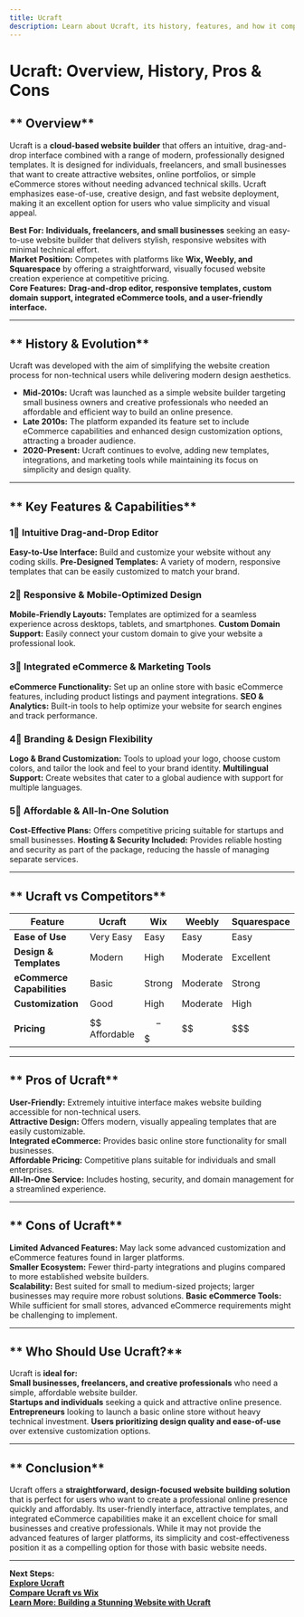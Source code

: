 ```yaml
---
title: Ucraft
description: Learn about Ucraft, its history, features, and how it compares to other website builders.
---
```


# **Ucraft: Overview, History, Pros & Cons**

## ** Overview**  
Ucraft is a **cloud-based website builder** that offers an intuitive, drag-and-drop interface combined with a range of modern, professionally designed templates. It is designed for individuals, freelancers, and small businesses that want to create attractive websites, online portfolios, or simple eCommerce stores without needing advanced technical skills. Ucraft emphasizes ease-of-use, creative design, and fast website deployment, making it an excellent option for users who value simplicity and visual appeal.

 **Best For:** **Individuals, freelancers, and small businesses** seeking an easy-to-use website builder that delivers stylish, responsive websites with minimal technical effort.  
 **Market Position:** Competes with platforms like **Wix, Weebly, and Squarespace** by offering a straightforward, visually focused website creation experience at competitive pricing.  
 **Core Features:** **Drag-and-drop editor, responsive templates, custom domain support, integrated eCommerce tools, and a user-friendly interface.**

---

## ** History & Evolution**  
Ucraft was developed with the aim of simplifying the website creation process for non-technical users while delivering modern design aesthetics.

- **Mid-2010s:** Ucraft was launched as a simple website builder targeting small business owners and creative professionals who needed an affordable and efficient way to build an online presence.
- **Late 2010s:** The platform expanded its feature set to include eCommerce capabilities and enhanced design customization options, attracting a broader audience.
- **2020-Present:** Ucraft continues to evolve, adding new templates, integrations, and marketing tools while maintaining its focus on simplicity and design quality.

---

## ** Key Features & Capabilities**

### **1⃣ Intuitive Drag-and-Drop Editor**
 **Easy-to-Use Interface:** Build and customize your website without any coding skills.
 **Pre-Designed Templates:** A variety of modern, responsive templates that can be easily customized to match your brand.

### **2⃣ Responsive & Mobile-Optimized Design**
 **Mobile-Friendly Layouts:** Templates are optimized for a seamless experience across desktops, tablets, and smartphones.
 **Custom Domain Support:** Easily connect your custom domain to give your website a professional look.

### **3⃣ Integrated eCommerce & Marketing Tools**
 **eCommerce Functionality:** Set up an online store with basic eCommerce features, including product listings and payment integrations.
 **SEO & Analytics:** Built-in tools to help optimize your website for search engines and track performance.

### **4⃣ Branding & Design Flexibility**
 **Logo & Brand Customization:** Tools to upload your logo, choose custom colors, and tailor the look and feel to your brand identity.
 **Multilingual Support:** Create websites that cater to a global audience with support for multiple languages.

### **5⃣ Affordable & All-In-One Solution**
 **Cost-Effective Plans:** Offers competitive pricing suitable for startups and small businesses.
 **Hosting & Security Included:** Provides reliable hosting and security as part of the package, reducing the hassle of managing separate services.

---

## ** Ucraft vs Competitors**

| Feature                   | Ucraft         | Wix             | Weebly          | Squarespace      |
|---------------------------|----------------|-----------------|-----------------|------------------|
| **Ease of Use**           |  Very Easy   |  Easy         |  Easy         |  Easy          |
| **Design & Templates**    |  Modern      |  High         |  Moderate     |  Excellent     |
| **eCommerce Capabilities**|  Basic       |  Strong       |  Moderate     |  Strong        |
| **Customization**         |  Good        |  High         |  Moderate     |  High          |
| **Pricing**               | $$ Affordable  | $$-$$$         | $$              | $$$              |

---

## ** Pros of Ucraft**  
 **User-Friendly:** Extremely intuitive interface makes website building accessible for non-technical users.  
 **Attractive Design:** Offers modern, visually appealing templates that are easily customizable.  
 **Integrated eCommerce:** Provides basic online store functionality for small businesses.  
 **Affordable Pricing:** Competitive plans suitable for individuals and small enterprises.  
 **All-In-One Service:** Includes hosting, security, and domain management for a streamlined experience.

---

## ** Cons of Ucraft**  
 **Limited Advanced Features:** May lack some advanced customization and eCommerce features found in larger platforms.  
 **Smaller Ecosystem:** Fewer third-party integrations and plugins compared to more established website builders.  
 **Scalability:** Best suited for small to medium-sized projects; larger businesses may require more robust solutions.
 **Basic eCommerce Tools:** While sufficient for small stores, advanced eCommerce requirements might be challenging to implement.

---

## ** Who Should Use Ucraft?**  
Ucraft is **ideal for:**  
 **Small businesses, freelancers, and creative professionals** who need a simple, affordable website builder.  
 **Startups and individuals** seeking a quick and attractive online presence.
 **Entrepreneurs** looking to launch a basic online store without heavy technical investment.
 **Users prioritizing design quality and ease-of-use** over extensive customization options.

---

## ** Conclusion**  
Ucraft offers a **straightforward, design-focused website building solution** that is perfect for users who want to create a professional online presence quickly and affordably. Its user-friendly interface, attractive templates, and integrated eCommerce capabilities make it an excellent choice for small businesses and creative professionals. While it may not provide the advanced features of larger platforms, its simplicity and cost-effectiveness position it as a compelling option for those with basic website needs.

---

 **Next Steps:**  
 **[Explore Ucraft](https://www.ucraft.com/)**  
 **[Compare Ucraft vs Wix](#)**  
 **[Learn More: Building a Stunning Website with Ucraft](#)**
